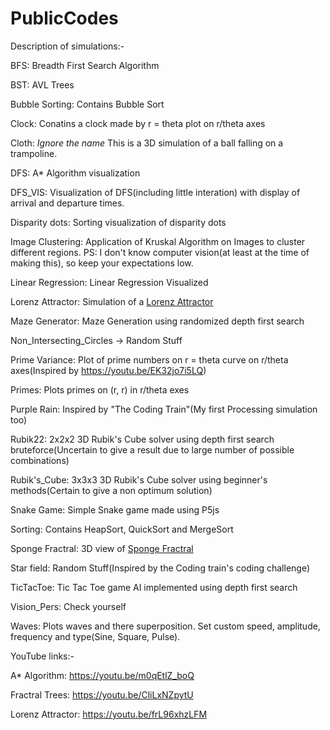 # PublicCodes

Description of simulations:-

BFS: Breadth First Search Algorithm

BST: AVL Trees

Bubble Sorting: Contains Bubble Sort

Clock:  Conatins a clock made by r = theta plot on r/theta axes

Cloth: *Ignore the name* This is a 3D simulation of a ball falling on a trampoline.

DFS: A* Algorithm visualization

DFS_VIS: Visualization of DFS(including little interation) with display of arrival and departure times.

Disparity dots: Sorting visualization of disparity dots

Image Clustering: Application of Kruskal Algorithm on Images to cluster different regions. PS: I don't know computer vision(at least at the time of making this), so keep your expectations low.

Linear Regression: Linear Regression Visualized

Lorenz Attractor: Simulation of a [Lorenz Attractor](https://en.wikipedia.org/wiki/Lorenz_system)

Maze Generator: Maze Generation using randomized depth first search

Non_Intersecting_Circles -> Random Stuff

Prime Variance: Plot of prime numbers on r = theta curve on r/theta axes(Inspired by https://youtu.be/EK32jo7i5LQ)

Primes: Plots primes on (r, r) in r/theta exes

Purple Rain: Inspired by "The Coding Train"(My first Processing simulation too)

Rubik22: 2x2x2 3D Rubik's Cube solver using depth first search bruteforce(Uncertain to give a result due to large number of possible combinations)

Rubik's_Cube: 3x3x3 3D Rubik's Cube solver using beginner's methods(Certain to give a non optimum solution)

Snake Game: Simple Snake game made using P5js

Sorting: Contains HeapSort, QuickSort and MergeSort

Sponge Fractral: 3D view of [Sponge Fractral](https://en.wikipedia.org/wiki/Menger_sponge)

Star field: Random Stuff(Inspired by the Coding train's coding challenge)

TicTacToe: Tic Tac Toe game AI implemented using depth first search

Vision_Pers: Check yourself

Waves: Plots waves and there superposition. Set custom speed, amplitude, frequency and type(Sine, Square, Pulse).


YouTube links:-

A* Algorithm: https://youtu.be/m0qEtlZ_boQ

Fractral Trees: https://youtu.be/CliLxNZpytU

Lorenz Attractor: https://youtu.be/frL96xhzLFM
